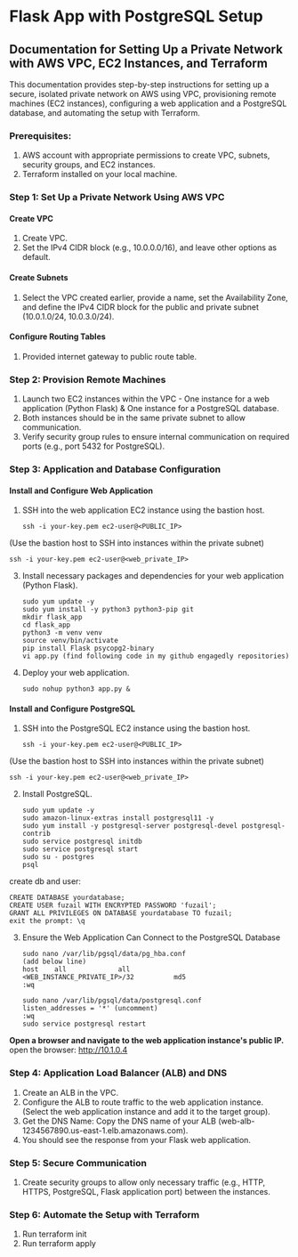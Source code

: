 # Flask App with PostgreSQL Setup

## Documentation for Setting Up a Private Network with AWS VPC, EC2 Instances, and Terraform

This documentation provides step-by-step instructions for setting up a secure, isolated private network on AWS using VPC, provisioning remote machines (EC2 instances), configuring a web application and a PostgreSQL database, and automating the setup with Terraform.

### Prerequisites:
1. AWS account with appropriate permissions to create VPC, subnets, security groups, and EC2 instances.
2. Terraform installed on your local machine.

### Step 1: Set Up a Private Network Using AWS VPC
#### Create VPC
1. Create VPC.
2. Set the IPv4 CIDR block (e.g., 10.0.0.0/16), and leave other options as default.

#### Create Subnets
1. Select the VPC created earlier, provide a name, set the Availability Zone, and define the IPv4 CIDR block for the public and private subnet (10.0.1.0/24, 10.0.3.0/24).

#### Configure Routing Tables
1. Provided internet gateway to public route table.

### Step 2: Provision Remote Machines
1. Launch two EC2 instances within the VPC - One instance for a web application (Python Flask) & One instance for a PostgreSQL database.
2. Both instances should be in the same private subnet to allow communication.
3. Verify security group rules to ensure internal communication on required ports (e.g., port 5432 for PostgreSQL).

### Step 3: Application and Database Configuration
#### Install and Configure Web Application
1. SSH into the web application EC2 instance using the bastion host.
   ```
   ssh -i your-key.pem ec2-user@<PUBLIC_IP>
   ```
(Use the bastion host to SSH into instances within the private subnet)
   ```
   ssh -i your-key.pem ec2-user@<web_private_IP>
   ```
3. Install necessary packages and dependencies for your web application (Python Flask).
   ```
   sudo yum update -y
   sudo yum install -y python3 python3-pip git
   mkdir flask_app
   cd flask_app
   python3 -m venv venv
   source venv/bin/activate
   pip install Flask psycopg2-binary
   vi app.py (find following code in my github engagedly repositories)
   ```
5. Deploy your web application.
   ```
   sudo nohup python3 app.py &
   ```

#### Install and Configure PostgreSQL
1. SSH into the PostgreSQL EC2 instance using the bastion host.
    ```
   ssh -i your-key.pem ec2-user@<PUBLIC_IP>
   ```
(Use the bastion host to SSH into instances within the private subnet)
   ```
   ssh -i your-key.pem ec2-user@<web_private_IP>
   ```
2. Install PostgreSQL.
   ```
   sudo yum update -y
   sudo amazon-linux-extras install postgresql11 -y 
   sudo yum install -y postgresql-server postgresql-devel postgresql-contrib
   sudo service postgresql initdb
   sudo service postgresql start
   sudo su - postgres
   psql
   ```
create db and user:
  ```
  CREATE DATABASE yourdatabase;
  CREATE USER fuzail WITH ENCRYPTED PASSWORD 'fuzail';
  GRANT ALL PRIVILEGES ON DATABASE yourdatabase TO fuzail;
  exit the prompt: \q
  ```
3. Ensure the Web Application Can Connect to the PostgreSQL Database
   ```
   sudo nano /var/lib/pgsql/data/pg_hba.conf
   (add below line)
   host    all             all             <WEB_INSTANCE_PRIVATE_IP>/32          md5
   :wq
   ```

   ```
   sudo nano /var/lib/pgsql/data/postgresql.conf
   listen_addresses = '*' (uncomment)
   :wq
   sudo service postgresql restart
   ```

**Open a browser and navigate to the web application instance's public IP.**
open the browser: http://10.1.0.4 

### Step 4: Application Load Balancer (ALB) and DNS
1. Create an ALB in the VPC.
2. Configure the ALB to route traffic to the web application instance.
(Select the web application instance and add it to the target group).
3. Get the DNS Name: Copy the DNS name of your ALB (web-alb-1234567890.us-east-1.elb.amazonaws.com).
4. You should see the response from your Flask web application.

### Step 5: Secure Communication
1. Create security groups to allow only necessary traffic (e.g., HTTP, HTTPS, PostgreSQL, Flask application port) between the instances.

### Step 6: Automate the Setup with Terraform
1. Run terraform init
2. Run terraform apply
